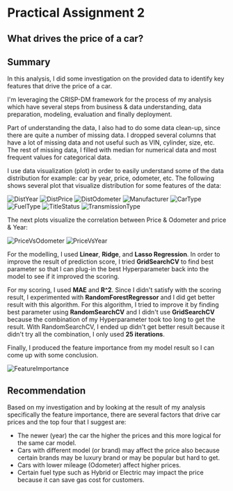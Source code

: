 # Practical Assignment 2
## What drives the price of a car?

## Summary
In this analysis, I did some investigation on the provided data to identify key features that drive the price of a car.

I'm leveraging the CRISP-DM framework for the process of my analysis which have several steps from business & data understanding, data preparation, modeling, evaluation and finally deployment. 

Part of understanding the data, I also had to do some data clean-up, since there are quite a number of missing data. I dropped several columns that have a lot of missing data and not useful such as VIN, cylinder, size, etc. The rest of missing data, I filled with median for numerical data and most frequent values for categorical data.

I use data visualization (plot) in order to easily understand some of the data distribution for example: car by year, price, odometer, etc. The following shows several plot that visualize distribution for some features of the data:

![DistYear](images/DistYear.png)
![DistPrice](images/DistPrice.png)
![DistOdometer](images/DistOdometer.png)
![Manufacturer](images/Manufacturer.png)
![CarType](images/CarType.png)
![FuelType](images/FuelType.png)
![TitleStatus](images/TitleStatus.png)
![TransmissionType](images/TransmissionType.png)

The next plots visualize the correlation between Price & Odometer and price & Year:

![PriceVsOdometer](images/PriceVsOdometer.png)
![PriceVsYear](images/PriceVsYear.png)

For the modelling, I used **Linear**, **Ridge**, and **Lasso Regression**. In order to improve the result of prediction score, I tried **GridSearchCV** to find best parameter so that I can plug-in the best Hyperparameter back into the model to see if it improved the scoring. 

For my scoring, I used **MAE** and **R^2**. Since I didn't satisfy with the scoring result, I experimented with **RandomForestRegressor** and I did get better result with this algorithm. For this algorithm, I tried to improve it by finding best parameter using **RandomSearchCV** and I didn't use **GridSearchCV** because the combination of my Hyperparameter took too long to get the result. With RandomSearchCV, I ended up didn't get better result because it didn't try all the combination, I only used **25 iterations**.

Finally, I produced the feature importance from my model result so I can come up with some conclusion.

![FeatureImportance](images/FeatureImportance.png)

## Recommendation

Based on my investigation and by looking at the result of my analysis specifically the feature importance, there are several factors that drive car prices and the top four that I suggest are:
- The newer (year) the car the higher the prices and this more logical for the same car model.
- Cars with different model (or brand) may affect the price also because certain brands may be luxury brand or may be popular but hard to get.
- Cars with lower mileage (Odometer) affect higher prices.
- Certain fuel type such as Hybrid or Electric may impact the price because it can save gas cost for customers.



